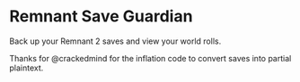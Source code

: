 # Remnant Save Guardian
Back up your Remnant 2 saves and view your world rolls.

Thanks for @crackedmind for the inflation code to convert saves into partial plaintext. 